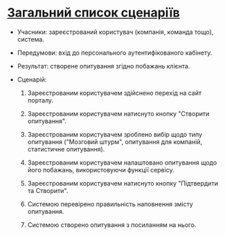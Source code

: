 # [Загальний список сценаріїв](https://github.com/MkZb/ODB/blob/master/doc/requests.md#3-%D1%81%D1%86%D0%B5%D0%BD%D0%B0%D1%80%D1%96%D1%97)
- Учасники: зареєстрований користувач (компанія, команда тощо), система.

- Передумови: вхід до персонального аутентифікованого кабінету.

- Результат: створене опитування згідно побажань клієнта.

- Сценарій:

	1. Зареєстрованим користувачем здійснено перехід на сайт порталу.
		
	2. Зареєстрованим користувачем натиснуто кнопку "Cтворити опитування".
		
	3. Зареєстрованим користувачем зроблено вибір щодо типу опитування ("Мозговий штурм", опитування для компаній, статистичне опитування).
		
	4. Зареєстрованим користувачем налаштовано опитування щодо його побажань, використовуючи функції сервісу.
	
	6. Зареєстрованим користувачем натиснуто кнопку "Підтвердити та Створити".
  
  7. Системою перевірено правильність наповнення змісту опитування.
  
  8. Системою створено опитування з посиланням на нього.
